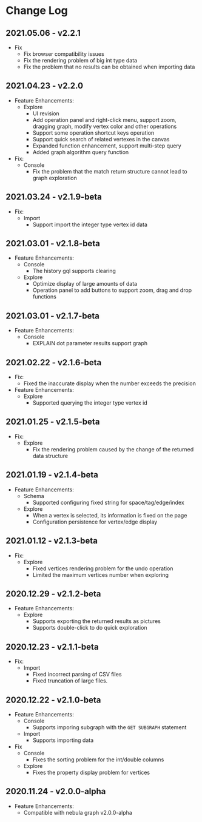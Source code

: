 # Change Log

## 2021.05.06 - v2.2.1
- Fix
  - Fix browser compatibility issues
  - Fix the rendering problem of big int type data
  - Fix the problem that no results can be obtained when importing data    
## 2021.04.23 - v2.2.0
- Feature Enhancements:
  - Explore
    - UI revision
    - Add operation panel and right-click menu, support zoom, dragging graph, modify vertex color and other operations
    - Support some operation shortcut keys operation
    - Support quick search of related vertexes in the canvas
    - Expanded function enhancement, support multi-step query
    - Added graph algorithm query function
- Fix:
  - Console
    - Fix the problem that the match return structure cannot lead to graph exploration

## 2021.03.24 - v2.1.9-beta
- Fix:
  - Import
    - Support import the integer type vertex id data

## 2021.03.01 - v2.1.8-beta
- Feature Enhancements:
  - Console
    - The history gql supports clearing
  - Explore
    - Optimize display of large amounts of data
    - Operation panel to add buttons to support zoom, drag and drop functions
## 2021.03.01 - v2.1.7-beta
- Feature Enhancements:
  - Console
    - EXPLAIN dot parameter results support graph
## 2021.02.22 - v2.1.6-beta
- Fix:
  - Fixed the inaccurate display when the number exceeds the precision
- Feature Enhancements:
  - Explore
    - Supported querying the integer type vertex id

## 2021.01.25 - v2.1.5-beta
- Fix:
  - Explore
    - Fix the rendering problem caused by the change of the returned data structure

## 2021.01.19 - v2.1.4-beta
- Feature Enhancements:
  - Schema
    - Supported configuring fixed string for space/tag/edge/index
  - Explore
    - When a vertex is selected, its information is fixed on the page
    - Configuration persistence for vertex/edge display


## 2021.01.12 - v2.1.3-beta
- Fix:
  - Explore
    - Fixed vertices rendering problem for the undo operation
    - Limited the maximum vertices number when exploring


## 2020.12.29 - v2.1.2-beta
- Feature Enhancements:
  - Explore
    - Supports exporting the returned results as pictures
    - Supports double-click to do quick exploration

## 2020.12.23 - v2.1.1-beta
- Fix:
  - Import
    - Fixed incorrect parsing of CSV files
    - Fixed truncation of large files.
    
## 2020.12.22 - v2.1.0-beta
- Feature Enhancements:
  - Console
    - Supports imporing subgraph with the `GET SUBGRAPH` statement
  - Import
    - Supports importing data
- Fix
  - Console
    - Fixes the sorting problem for the int/double columns
  - Explore 
    - Fixes the property display problem for vertices

## 2020.11.24 - v2.0.0-alpha
- Feature Enhancements:
  - Compatible with nebula graph v2.0.0-alpha
